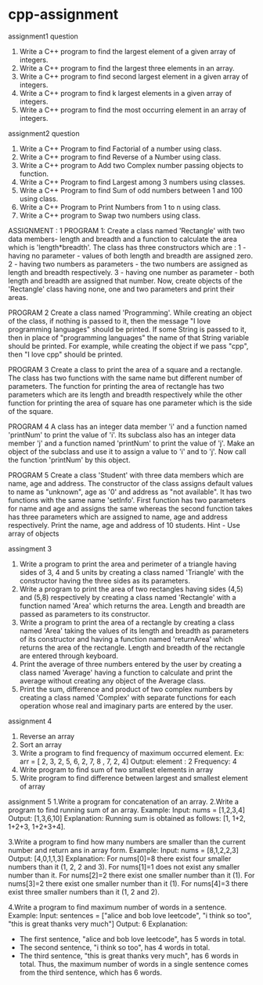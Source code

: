 # cpp-assignment

assignment1 question
1. Write a C++ program to find the largest element of a given array of integers.
2. Write a C++ program to find the largest three elements in an array.
3. Write a C++ program to find second largest element in a given array of integers.
4. Write a C++ program to find k largest elements in a given array of integers.
5. Write a C++ program to find the most occurring element in an array of integers.

assignment2 question
1. Write a C++ Program to find Factorial of a number using class.
2. Write a C++ program to find Reverse of a Number using class.
3. Write a C++ program to Add two Complex number passing objects to function.
4. Write a C++ Program to find Largest among 3 numbers using classes.
5. Write a C++ Program to find Sum of odd numbers between 1 and 100 using class.
6. Write a C++ Program to Print Numbers from 1 to n using class.
7. Write a C++ program to Swap two numbers using class.

ASSIGNMENT : 1
PROGRAM 1:
Create a class named 'Rectangle' with two data members- length and breadth and a function to calculate the area which is 'length*breadth'. The class has three constructors which are :
1 - having no parameter - values of both length and breadth are assigned zero.
2 - having two numbers as parameters - the two numbers are assigned as length and breadth respectively.
3 - having one number as parameter - both length and breadth are assigned that number.
Now, create objects of the 'Rectangle' class having none, one and two parameters and print their areas.


PROGRAM 2
Create a class named 'Programming'. While creating an object of the class, if nothing is passed to it, then the message "I love programming languages" should be printed. If some String is passed to it, then in place of "programming languages" the name of that String variable should be printed.
For example, while creating the object if we pass "cpp", then "I love cpp" should be printed.


PROGRAM 3
Create a class to print the area of a square and a rectangle. The class has two functions with the same name but different number of parameters. The function for printing the area of rectangle has two parameters which are its length and breadth respectively while the other function for printing the area of square has one parameter which is the side of the square.

PROGRAM 4
A class has an integer data member 'i' and a function named 'printNum' to print the value of 'i'. Its subclass also has an integer data member 'j' and a function named 'printNum' to print the value of 'j'. Make an object of the subclass and use it to assign a value to 'i' and to 'j'. Now call the function 'printNum' by this object.

PROGRAM  5
Create a class 'Student' with three data members which are name, age and address. The constructor of the class assigns default values to name as "unknown", age as '0' and address as "not available". It has two functions with the same name 'setInfo'. First function has two parameters for name and age and assigns the same whereas the second function takes has three parameters which are assigned to name, age and address respectively. Print the name, age and address of 10 students.
Hint - Use array of objects

assingment 3
1. Write a program to print the area and perimeter of a triangle having sides of 3, 4 and 5 units by creating a class named 'Triangle' with the constructor having the three sides as its parameters.
2. Write a program to print the area of two rectangles having sides (4,5) and (5,8) respectively by creating a class named 'Rectangle' with a function named 'Area' which returns the area. Length and breadth are passed as parameters to its constructor.
3. Write a program to print the area of a rectangle by creating a class named 'Area' taking the values of its length and breadth as parameters of its constructor and having a function named 'returnArea' which returns the area of the rectangle. Length and breadth of the rectangle are entered through keyboard.
4. Print the average of three numbers entered by the user by creating a class named 'Average' having a function to calculate and print the average without creating any object of the Average class.
5. Print the sum, difference and product of two complex numbers by creating a class named 'Complex' with separate functions for each operation whose real and imaginary parts are entered by the user.

assignment 4
1. Reverse an array
2. Sort an array
3. Write a program to find frequency of maximum occurred element.
  Ex: arr = [ 2, 3, 2, 5, 6, 2, 7, 8 , 7, 2, 4]
  Output: element : 2
  Frequency: 4
4. Write program to find sum of two smallest elements in array
5. Write program to find difference between largest and smallest element of array

assignment 5
1.Write a program for concatenation of an array.
2.Write a program to find running sum of an array.
Example: Input: nums = [1,2,3,4]
Output: [1,3,6,10]
Explanation: Running sum is obtained as follows: [1, 1+2, 1+2+3, 1+2+3+4].

3.Write a program to find how many numbers are smaller than the current number and return ans in array form.
Example: Input: nums = [8,1,2,2,3]
Output: [4,0,1,1,3]
Explanation: 
For nums[0]=8 there exist four smaller numbers than it (1, 2, 2 and 3). 
For nums[1]=1 does not exist any smaller number than it.
For nums[2]=2 there exist one smaller number than it (1). 
For nums[3]=2 there exist one smaller number than it (1). 
For nums[4]=3 there exist three smaller numbers than it (1, 2 and 2).

4.Write a program to find maximum number of words in a sentence.
Example: Input: sentences = ["alice and bob love leetcode", "i think so too", "this is great thanks very much"]
Output: 6
Explanation: 
- The first sentence, "alice and bob love leetcode", has 5 words in total.
- The second sentence, "i think so too", has 4 words in total.
- The third sentence, "this is great thanks very much", has 6 words in total.
Thus, the maximum number of words in a single sentence comes from the third sentence, which has 6 words.
